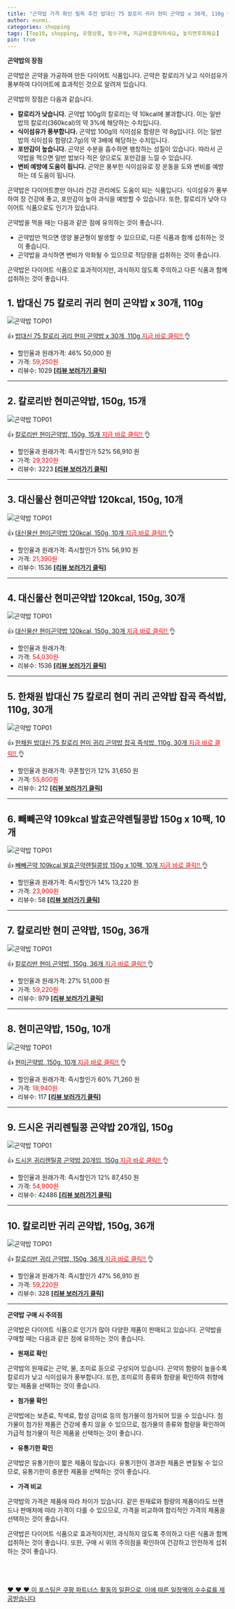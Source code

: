 ```yaml
---
title: "곤약밥 가격 확인 필독 추천 밥대신 75 칼로리 귀리 현미 곤약밥 x 30개, 110g 비교 장점 구매가이드"
author: eunmi.
categories: shopping
tags: [Top10, shopping, 유행상품, 필수구매, 지금바로클릭하세요, 놓치면후회해요]
pin: true
---
```

**곤약밥의 장점**

곤약밥은 곤약을 가공하여 만든 다이어트 식품입니다. 곤약은 칼로리가 낮고 식이섬유가 풍부하여 다이어트에 효과적인 것으로 알려져 있습니다.

곤약밥의 장점은 다음과 같습니다.

* **칼로리가 낮습니다.** 곤약밥 100g의 칼로리는 약 10kcal에 불과합니다. 이는 일반 밥의 칼로리(360kcal)의 약 3%에 해당하는 수치입니다.
* **식이섬유가 풍부합니다.** 곤약밥 100g의 식이섬유 함량은 약 8g입니다. 이는 일반 밥의 식이섬유 함량(2.7g)의 약 3배에 해당하는 수치입니다.
* **포만감이 높습니다.** 곤약은 수분을 흡수하면 팽창하는 성질이 있습니다. 따라서 곤약밥을 먹으면 일반 밥보다 적은 양으로도 포만감을 느낄 수 있습니다.
* **변비 예방에 도움이 됩니다.** 곤약은 풍부한 식이섬유로 장 운동을 도와 변비를 예방하는 데 도움이 됩니다.

곤약밥은 다이어트뿐만 아니라 건강 관리에도 도움이 되는 식품입니다. 식이섬유가 풍부하여 장 건강에 좋고, 포만감이 높아 과식을 예방할 수 있습니다. 또한, 칼로리가 낮아 다이어트 식품으로도 인기가 있습니다.

곤약밥을 먹을 때는 다음과 같은 점에 유의하는 것이 좋습니다.

* 곤약밥만 먹으면 영양 불균형이 발생할 수 있으므로, 다른 식품과 함께 섭취하는 것이 좋습니다.
* 곤약밥을 과식하면 변비가 악화될 수 있으므로 적당량을 섭취하는 것이 좋습니다.

곤약밥은 다이어트 식품으로 효과적이지만, 과식하지 않도록 주의하고 다른 식품과 함께 섭취하는 것이 좋습니다.

   

## 1. 밥대신 75 칼로리 귀리 현미 곤약밥 x 30개, 110g

![곤약밥 TOP01](https://thumbnail10.coupangcdn.com/thumbnails/remote/230x230ex/image/vendor_inventory/9ae2/81e74e1e5a4535bec77e446400dcb3da870472c8e232cdc52b34ca496fa7.jpg)


👍 [밥대신 75 칼로리 귀리 현미 곤약밥 x 30개, 110g <font color=red> 지금 바로 클릭!! </font> ](https://link.coupang.com/re/AFFSDP?lptag=AF3617701&subid=GithubCoopas&pageKey=7568323194&traceid=V0-153&itemId=19953640786&vendorItemId=86983209473) 👌 


- 할인율과 원래가격: 46%  50,000   원
- 가격: <span style='color:red'>59,250원</span>
- 리뷰수: 1029  [**[리뷰 보러가기 클릭]**](https://link.coupang.com/re/AFFSDP?lptag=AF3617701&subid=GithubCoopas&pageKey=7568323194&traceid=V0-153&itemId=19953640786&vendorItemId=86983209473)

---


   

## 2. 칼로리반 현미곤약밥, 150g, 15개

![곤약밥 TOP01](https://thumbnail7.coupangcdn.com/thumbnails/remote/230x230ex/image/retail/images/2021/06/30/12/2/96ba5acf-5e18-4084-ac4e-9aac54a5f0c8.jpg)


👍 [칼로리반 현미곤약밥, 150g, 15개 <font color=red> 지금 바로 클릭!! </font> ](https://link.coupang.com/re/AFFSDP?lptag=AF3617701&subid=GithubCoopas&pageKey=5761931430&traceid=V0-153&itemId=9760512644&vendorItemId=77044216119) 👌 


- 할인율과 원래가격: 즉시할인가 52%  56,910   원
- 가격: <span style='color:red'>29,320원</span>
- 리뷰수: 3223  [**[리뷰 보러가기 클릭]**](https://link.coupang.com/re/AFFSDP?lptag=AF3617701&subid=GithubCoopas&pageKey=5761931430&traceid=V0-153&itemId=9760512644&vendorItemId=77044216119)

---


   

## 3. 대신물산 현미곤약밥 120kcal, 150g, 10개

![곤약밥 TOP01](https://thumbnail9.coupangcdn.com/thumbnails/remote/230x230ex/image/retail/images/636870056607515-0c734b90-7ab5-4295-970a-7aca4843f1cf.jpg)


👍 [대신물산 현미곤약밥 120kcal, 150g, 10개 <font color=red> 지금 바로 클릭!! </font> ](https://link.coupang.com/re/AFFSDP?lptag=AF3617701&subid=GithubCoopas&pageKey=157056462&traceid=V0-153&itemId=766870048&vendorItemId=4935296101) 👌 


- 할인율과 원래가격: 즉시할인가 51%  56,910   원
- 가격: <span style='color:red'>21,390원</span>
- 리뷰수: 1536  [**[리뷰 보러가기 클릭]**](https://link.coupang.com/re/AFFSDP?lptag=AF3617701&subid=GithubCoopas&pageKey=157056462&traceid=V0-153&itemId=766870048&vendorItemId=4935296101)

---


   

## 4. 대신물산 현미곤약밥 120kcal, 150g, 30개

![곤약밥 TOP01](https://thumbnail9.coupangcdn.com/thumbnails/remote/230x230ex/image/retail/images/387296425396055-ea6d5f65-720b-4227-bf8c-090c0e556342.jpg)


👍 [대신물산 현미곤약밥 120kcal, 150g, 30개 <font color=red> 지금 바로 클릭!! </font> ](https://link.coupang.com/re/AFFSDP?lptag=AF3617701&subid=GithubCoopas&pageKey=157056462&traceid=V0-153&itemId=766870042&vendorItemId=4935296077) 👌 


- 할인율과 원래가격: 
- 가격: <span style='color:red'>54,030원</span>
- 리뷰수: 1536  [**[리뷰 보러가기 클릭]**](https://link.coupang.com/re/AFFSDP?lptag=AF3617701&subid=GithubCoopas&pageKey=157056462&traceid=V0-153&itemId=766870042&vendorItemId=4935296077)

---


   

## 5. 한채원 밥대신 75 칼로리 현미 귀리 곤약밥 잡곡 즉석밥, 110g, 30개

![곤약밥 TOP01](https://thumbnail9.coupangcdn.com/thumbnails/remote/230x230ex/image/vendor_inventory/2333/d992ed05f762b08f0f6bc02c649797ec113fc5d3bdf522677e255c080ddb.jpg)


👍 [한채원 밥대신 75 칼로리 현미 귀리 곤약밥 잡곡 즉석밥, 110g, 30개 <font color=red> 지금 바로 클릭!! </font> ](https://link.coupang.com/re/AFFSDP?lptag=AF3617701&subid=GithubCoopas&pageKey=7568323194&traceid=V0-153&itemId=20352019113&vendorItemId=77493599216) 👌 


- 할인율과 원래가격: 쿠폰할인가 12%  31,650   원
- 가격: <span style='color:red'>55,800원</span>
- 리뷰수: 212  [**[리뷰 보러가기 클릭]**](https://link.coupang.com/re/AFFSDP?lptag=AF3617701&subid=GithubCoopas&pageKey=7568323194&traceid=V0-153&itemId=20352019113&vendorItemId=77493599216)

---


   

## 6. 빼빼곤약 109kcal 발효곤약렌틸콩밥 150g x 10팩, 10개

![곤약밥 TOP01](https://thumbnail7.coupangcdn.com/thumbnails/remote/230x230ex/image/vendor_inventory/cbda/707406937f4ff5d88a85ef86d6dd85779ea1bb78630314a236a89d343cd7.png)


👍 [빼빼곤약 109kcal 발효곤약렌틸콩밥 150g x 10팩, 10개 <font color=red> 지금 바로 클릭!! </font> ](https://link.coupang.com/re/AFFSDP?lptag=AF3617701&subid=GithubCoopas&pageKey=7322517647&traceid=V0-153&itemId=18783982474&vendorItemId=84530372101) 👌 


- 할인율과 원래가격: 즉시할인가 14%  13,220   원
- 가격: <span style='color:red'>23,900원</span>
- 리뷰수: 58  [**[리뷰 보러가기 클릭]**](https://link.coupang.com/re/AFFSDP?lptag=AF3617701&subid=GithubCoopas&pageKey=7322517647&traceid=V0-153&itemId=18783982474&vendorItemId=84530372101)

---


   

## 7. 칼로리반 현미 곤약밥, 150g, 36개

![곤약밥 TOP01](https://thumbnail8.coupangcdn.com/thumbnails/remote/230x230ex/image/retail/images/2021/06/29/9/6/0369d37b-4c8f-45ce-b4cb-272b0adefc1c.jpg)


👍 [칼로리반 현미 곤약밥, 150g, 36개 <font color=red> 지금 바로 클릭!! </font> ](https://link.coupang.com/re/AFFSDP?lptag=AF3617701&subid=GithubCoopas&pageKey=5761931430&traceid=V0-153&itemId=9727221440&vendorItemId=77011026429) 👌 


- 할인율과 원래가격: 27%  51,000   원
- 가격: <span style='color:red'>59,220원</span>
- 리뷰수: 979  [**[리뷰 보러가기 클릭]**](https://link.coupang.com/re/AFFSDP?lptag=AF3617701&subid=GithubCoopas&pageKey=5761931430&traceid=V0-153&itemId=9727221440&vendorItemId=77011026429)

---


   

## 8. 현미곤약밥, 150g, 10개

![곤약밥 TOP01](https://thumbnail6.coupangcdn.com/thumbnails/remote/230x230ex/image/vendor_inventory/7951/355c08f76fa855fbc709053f4b5ddf88ee05ce6bb5a2c226a20f068151bc.jpg)


👍 [현미곤약밥, 150g, 10개 <font color=red> 지금 바로 클릭!! </font> ](https://link.coupang.com/re/AFFSDP?lptag=AF3617701&subid=GithubCoopas&pageKey=6919174990&traceid=V0-153&itemId=16702391083&vendorItemId=83884892193) 👌 


- 할인율과 원래가격: 즉시할인가 60%  71,260   원
- 가격: <span style='color:red'>18,940원</span>
- 리뷰수: 117  [**[리뷰 보러가기 클릭]**](https://link.coupang.com/re/AFFSDP?lptag=AF3617701&subid=GithubCoopas&pageKey=6919174990&traceid=V0-153&itemId=16702391083&vendorItemId=83884892193)

---


   

## 9. 드시온 귀리렌틸콩 곤약밥 20개입, 150g

![곤약밥 TOP01](https://thumbnail6.coupangcdn.com/thumbnails/remote/230x230ex/image/vendor_inventory/4a02/acc16e8726259b9e2ad9cf3f5e9aeb8117dcba98c4387956f7029a25852c.jpg)


👍 [드시온 귀리렌틸콩 곤약밥 20개입, 150g <font color=red> 지금 바로 클릭!! </font> ](https://link.coupang.com/re/AFFSDP?lptag=AF3617701&subid=GithubCoopas&pageKey=7353654645&traceid=V0-153&itemId=18929044583&vendorItemId=82965542641) 👌 


- 할인율과 원래가격: 즉시할인가 12%  87,450   원
- 가격: <span style='color:red'>54,900원</span>
- 리뷰수: 42486  [**[리뷰 보러가기 클릭]**](https://link.coupang.com/re/AFFSDP?lptag=AF3617701&subid=GithubCoopas&pageKey=7353654645&traceid=V0-153&itemId=18929044583&vendorItemId=82965542641)

---


   

## 10. 칼로리반 귀리 곤약밥, 150g, 36개

![곤약밥 TOP01](https://thumbnail7.coupangcdn.com/thumbnails/remote/230x230ex/image/retail/images/2021/06/29/9/7/667843b7-9d60-4354-9502-7ade4d86338e.jpg)


👍 [칼로리반 귀리 곤약밥, 150g, 36개 <font color=red> 지금 바로 클릭!! </font> ](https://link.coupang.com/re/AFFSDP?lptag=AF3617701&subid=GithubCoopas&pageKey=5504427237&traceid=V0-153&itemId=9727221446&vendorItemId=77011026438) 👌 


- 할인율과 원래가격: 즉시할인가 47%  56,910   원
- 가격: <span style='color:red'>59,220원</span>
- 리뷰수: 328  [**[리뷰 보러가기 클릭]**](https://link.coupang.com/re/AFFSDP?lptag=AF3617701&subid=GithubCoopas&pageKey=5504427237&traceid=V0-153&itemId=9727221446&vendorItemId=77011026438)

---
**곤약밥 구매 시 주의점**

곤약밥은 다이어트 식품으로 인기가 많아 다양한 제품이 판매되고 있습니다. 곤약밥을 구매할 때는 다음과 같은 점에 유의하는 것이 좋습니다.

* **원재료 확인**

곤약밥의 원재료는 곤약, 물, 조미료 등으로 구성되어 있습니다. 곤약의 함량이 높을수록 칼로리가 낮고 식이섬유가 풍부합니다. 또한, 조미료의 종류와 함량을 확인하여 취향에 맞는 제품을 선택하는 것이 좋습니다.

* **첨가물 확인**

곤약밥에는 보존료, 착색료, 합성 감미료 등의 첨가물이 첨가되어 있을 수 있습니다. 첨가물이 첨가된 제품은 건강에 좋지 않을 수 있으므로, 첨가물의 종류와 함량을 확인하여 가급적 첨가물이 적은 제품을 선택하는 것이 좋습니다.

* **유통기한 확인**

곤약밥은 유통기한이 짧은 제품이 많습니다. 유통기한이 경과한 제품은 변질될 수 있으므로, 유통기한이 충분한 제품을 선택하는 것이 좋습니다.

* **가격 비교**

곤약밥의 가격은 제품에 따라 차이가 있습니다. 같은 원재료와 함량의 제품이라도 브랜드나 판매처에 따라 가격이 다를 수 있으므로, 가격을 비교하여 합리적인 가격의 제품을 선택하는 것이 좋습니다.

곤약밥은 다이어트 식품으로 효과적이지만, 과식하지 않도록 주의하고 다른 식품과 함께 섭취하는 것이 좋습니다. 또한, 구매 시 위의 주의점을 확인하여 건강하고 안전하게 섭취하는 것이 좋습니다.<br><br><br><br><br> [ ❤ ❤ ❤ 이 포스팅은 쿠팡 파트너스 활동의 일환으로, 이에 따른 일정액의 수수료를 제공받습니다](https://link.coupang.com/a/bcEFyh)